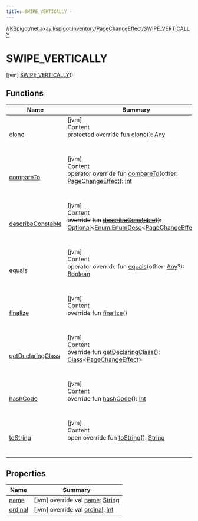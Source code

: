 ```yaml
---
title: SWIPE_VERTICALLY -
---
```

//[KSpigot](../../../index.md)/[net.axay.kspigot.inventory](../../index.md)/[PageChangeEffect](../index.md)/[SWIPE_VERTICALLY](index.md)



# SWIPE_VERTICALLY  
 [jvm] [SWIPE_VERTICALLY](index.md)()  
  
   


## Functions  
  
|  Name|  Summary| 
|---|---|
| [clone](../../../net.axay.kspigot.utils/-cardinal-direction/-w-e-s-t/index.md#kotlin/Enum/clone/#/PointingToDeclaration/)| [jvm]  <br>Content  <br>protected override fun [clone](../../../net.axay.kspigot.utils/-cardinal-direction/-w-e-s-t/index.md#kotlin/Enum/clone/#/PointingToDeclaration/)(): [Any](https://kotlinlang.org/api/latest/jvm/stdlib/kotlin/-any/index.html)  <br><br><br>
| [compareTo](index.md#kotlin/Enum/compareTo/#net.axay.kspigot.inventory.PageChangeEffect/PointingToDeclaration/)| [jvm]  <br>Content  <br>operator override fun [compareTo](index.md#kotlin/Enum/compareTo/#net.axay.kspigot.inventory.PageChangeEffect/PointingToDeclaration/)(other: [PageChangeEffect](../index.md)): [Int](https://kotlinlang.org/api/latest/jvm/stdlib/kotlin/-int/index.html)  <br><br><br>
| [describeConstable](../../../net.axay.kspigot.utils/-cardinal-direction/-w-e-s-t/index.md#kotlin/Enum/describeConstable/#/PointingToDeclaration/)| [jvm]  <br>Content  <br>~~override~~ ~~fun~~ [~~describeConstable~~](../../../net.axay.kspigot.utils/-cardinal-direction/-w-e-s-t/index.md#kotlin/Enum/describeConstable/#/PointingToDeclaration/)~~(~~~~)~~~~:~~ [Optional](https://docs.oracle.com/javase/8/docs/api/java/util/Optional.html)<[Enum.EnumDesc](https://docs.oracle.com/javase/8/docs/api/java/lang/Enum.EnumDesc.html)<[PageChangeEffect](../index.md)>>  <br><br><br>
| [equals](../../../net.axay.kspigot.utils/-cardinal-direction/-w-e-s-t/index.md#kotlin/Enum/equals/#kotlin.Any?/PointingToDeclaration/)| [jvm]  <br>Content  <br>operator override fun [equals](../../../net.axay.kspigot.utils/-cardinal-direction/-w-e-s-t/index.md#kotlin/Enum/equals/#kotlin.Any?/PointingToDeclaration/)(other: [Any](https://kotlinlang.org/api/latest/jvm/stdlib/kotlin/-any/index.html)?): [Boolean](https://kotlinlang.org/api/latest/jvm/stdlib/kotlin/-boolean/index.html)  <br><br><br>
| [finalize](../../../net.axay.kspigot.utils/-cardinal-direction/-w-e-s-t/index.md#kotlin/Enum/finalize/#/PointingToDeclaration/)| [jvm]  <br>Content  <br>override fun [finalize](../../../net.axay.kspigot.utils/-cardinal-direction/-w-e-s-t/index.md#kotlin/Enum/finalize/#/PointingToDeclaration/)()  <br><br><br>
| [getDeclaringClass](../../../net.axay.kspigot.utils/-cardinal-direction/-w-e-s-t/index.md#kotlin/Enum/getDeclaringClass/#/PointingToDeclaration/)| [jvm]  <br>Content  <br>override fun [getDeclaringClass](../../../net.axay.kspigot.utils/-cardinal-direction/-w-e-s-t/index.md#kotlin/Enum/getDeclaringClass/#/PointingToDeclaration/)(): [Class](https://docs.oracle.com/javase/8/docs/api/java/lang/Class.html)<[PageChangeEffect](../index.md)>  <br><br><br>
| [hashCode](../../../net.axay.kspigot.utils/-cardinal-direction/-w-e-s-t/index.md#kotlin/Enum/hashCode/#/PointingToDeclaration/)| [jvm]  <br>Content  <br>override fun [hashCode](../../../net.axay.kspigot.utils/-cardinal-direction/-w-e-s-t/index.md#kotlin/Enum/hashCode/#/PointingToDeclaration/)(): [Int](https://kotlinlang.org/api/latest/jvm/stdlib/kotlin/-int/index.html)  <br><br><br>
| [toString](../../../net.axay.kspigot.utils/-cardinal-direction/-w-e-s-t/index.md#kotlin/Enum/toString/#/PointingToDeclaration/)| [jvm]  <br>Content  <br>open override fun [toString](../../../net.axay.kspigot.utils/-cardinal-direction/-w-e-s-t/index.md#kotlin/Enum/toString/#/PointingToDeclaration/)(): [String](https://kotlinlang.org/api/latest/jvm/stdlib/kotlin/-string/index.html)  <br><br><br>


## Properties  
  
|  Name|  Summary| 
|---|---|
| [name](index.md#net.axay.kspigot.inventory/PageChangeEffect.SWIPE_VERTICALLY/name/#/PointingToDeclaration/)|  [jvm] override val [name](index.md#net.axay.kspigot.inventory/PageChangeEffect.SWIPE_VERTICALLY/name/#/PointingToDeclaration/): [String](https://kotlinlang.org/api/latest/jvm/stdlib/kotlin/-string/index.html)   <br>
| [ordinal](index.md#net.axay.kspigot.inventory/PageChangeEffect.SWIPE_VERTICALLY/ordinal/#/PointingToDeclaration/)|  [jvm] override val [ordinal](index.md#net.axay.kspigot.inventory/PageChangeEffect.SWIPE_VERTICALLY/ordinal/#/PointingToDeclaration/): [Int](https://kotlinlang.org/api/latest/jvm/stdlib/kotlin/-int/index.html)   <br>


